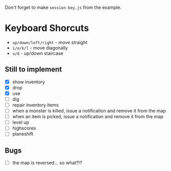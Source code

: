 Don't forget to make `session-key.js` from the example.

# Keyboard Shorcuts

* `up/down/left/right` - move straight
* `i/o/k/l` - move diagonally
* `u/d` - up/down staircase

## Still to implement

- [x] show inventory
- [x] drop
- [x] use
- [ ] dig
- [ ] repair inventory items
- [ ] when a monster is killed, issue a notification and remove it from the map
- [ ] when an item is picked, issue a notification and remove it from the map
- [ ] level up
- [ ] highscores
- [ ] planeshift

## Bugs

- [ ] the map is reversed... so what?!?
